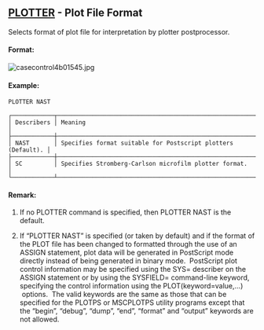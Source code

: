 ## [PLOTTER](https://help.hexagonmi.com/bundle/MSC_Nastran_2022.4/page/Nastran_Combined_Book/qrg/casecontrol4b/TOC.PLOTTER1.xhtml) - Plot File Format

Selects format of plot file for interpretation by plotter postprocessor.

#### Format:

![casecontrol4b01545.jpg](https://help-be.hexagonmi.com/bundle/MSC_Nastran_2022.4/page/Nastran_Combined_Book/qrg/casecontrol4b/../../../assets/casecontrol4b01545.jpg?_LANG=enus)  

#### Example:

```nastran
PLOTTER NAST
```

```text
┌────────────┬──────────────────────────────────────────────────────────────┐
│ Describers │ Meaning                                                      │
├────────────┼──────────────────────────────────────────────────────────────┤
│ NAST       │ Specifies format suitable for Postscript plotters (Default). │
├────────────┼──────────────────────────────────────────────────────────────┤
│ SC         │ Specifies Stromberg-Carlson microfilm plotter format.        │
└────────────┴──────────────────────────────────────────────────────────────┘
```

#### Remark:

1. If no PLOTTER command is specified, then PLOTTER NAST is the default.

2. If “PLOTTER NAST” is specified (or taken by default) and if the format of the PLOT file has been changed to formatted through the use of an ASSIGN statement, plot data will be generated in PostScript mode directly instead of being generated in binary mode.  PostScript plot control information may be specified using the SYS= describer on the ASSIGN statement or by using the SYSFIELD= command-line keyword, specifying the control information using the  PLOT(keyword=value,...)  options.  The valid keywords are the same as those that can be specified for the PLOTPS or MSCPLOTPS utility programs except that the “begin”, “debug”, “dump”, “end”, “format” and “output” keywords are not allowed.

